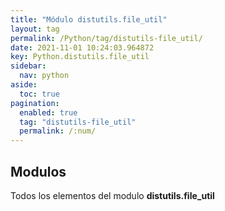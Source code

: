 ```yaml
---
title: "Módulo distutils.file_util"
layout: tag
permalink: /Python/tag/distutils-file_util/
date: 2021-11-01 10:24:03.964872
key: Python.distutils.file_util
sidebar: 
  nav: python
aside: 
  toc: true
pagination: 
  enabled: true
  tag: "distutils-file_util"
  permalink: /:num/
---
```


<h2>Modulos</h2>
Todos los elementos del modulo <strong>distutils.file_util</strong>
